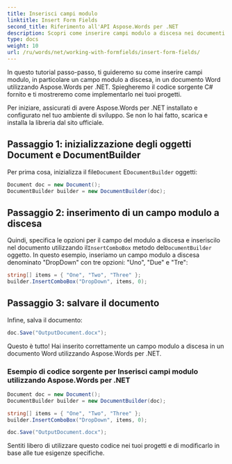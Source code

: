 ```yaml
---
title: Inserisci campi modulo
linktitle: Insert Form Fields
second_title: Riferimento all'API Aspose.Words per .NET
description: Scopri come inserire campi modulo a discesa nei documenti di Word utilizzando Aspose.Words per .NET.
type: docs
weight: 10
url: /ru/words/net/working-with-formfields/insert-form-fields/
---
```


In questo tutorial passo-passo, ti guideremo su come inserire campi modulo, in particolare un campo modulo a discesa, in un documento Word utilizzando Aspose.Words per .NET. Spiegheremo il codice sorgente C# fornito e ti mostreremo come implementarlo nei tuoi progetti.

Per iniziare, assicurati di avere Aspose.Words per .NET installato e configurato nel tuo ambiente di sviluppo. Se non lo hai fatto, scarica e installa la libreria dal sito ufficiale.

## Passaggio 1: inizializzazione degli oggetti Document e DocumentBuilder

 Per prima cosa, inizializza il file`Document` E`DocumentBuilder` oggetti:

```csharp
Document doc = new Document();
DocumentBuilder builder = new DocumentBuilder(doc);
```

## Passaggio 2: inserimento di un campo modulo a discesa

Quindi, specifica le opzioni per il campo del modulo a discesa e inseriscilo nel documento utilizzando il`InsertComboBox` metodo del`DocumentBuilder` oggetto. In questo esempio, inseriamo un campo modulo a discesa denominato "DropDown" con tre opzioni: "Uno", "Due" e "Tre":

```csharp
string[] items = { "One", "Two", "Three" };
builder.InsertComboBox("DropDown", items, 0);
```

## Passaggio 3: salvare il documento

Infine, salva il documento:

```csharp
doc.Save("OutputDocument.docx");
```

Questo è tutto! Hai inserito correttamente un campo modulo a discesa in un documento Word utilizzando Aspose.Words per .NET.

### Esempio di codice sorgente per Inserisci campi modulo utilizzando Aspose.Words per .NET

```csharp
Document doc = new Document();
DocumentBuilder builder = new DocumentBuilder(doc);

string[] items = { "One", "Two", "Three" };
builder.InsertComboBox("DropDown", items, 0);

doc.Save("OutputDocument.docx");
```

Sentiti libero di utilizzare questo codice nei tuoi progetti e di modificarlo in base alle tue esigenze specifiche.
